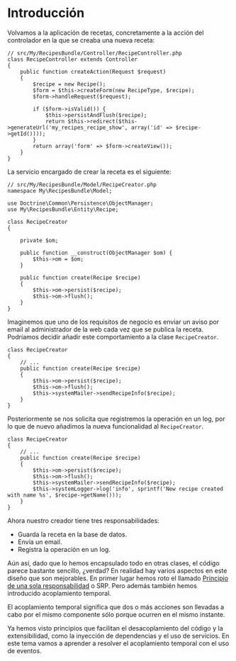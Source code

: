 # Introducción

Volvamos a la aplicación de recetas, concretamente a la acción del controlador en la que se creaba una nueva receta:

```
// src/My/RecipesBundle/Controller/RecipeController.php
class RecipeController extends Controller
{
    public function createAction(Request $request)
    {
        $recipe = new Recipe();
        $form = $this->createForm(new RecipeType, $recipe);
        $form->handleRequest($request);

        if ($form->isValid()) {
            $this->persistAndFlush($recipe);
            return $this->redirect($this->generateUrl('my_recipes_recipe_show', array('id' => $recipe->getId())));
        }
        return array('form' => $form->createView());
    }
}
```

La servicio encargado de crear la receta es el siguiente:

```
// src/My/RecipesBundle/Model/RecipeCreator.php
namespace My\RecipesBundle\Model;

use Doctrine\Common\Persistence\ObjectManager;
use My\RecipesBundle\Entity\Recipe;

class RecipeCreator
{

    private $om;

    public function __construct(ObjectManager $om) {
        $this->om = $om;
    }

    public function create(Recipe $recipe)
    {
        $this->om->persist($recipe);
        $this->om->flush();
    }
}
```


Imaginemos que uno de los requisitos de negocio es enviar un aviso por email al administrador de la web cada vez que se publica la receta. Podríamos decidir añadir este comportamiento a la clase `RecipeCreator`.


```
class RecipeCreator
{
    // ...
    public function create(Recipe $recipe)
    {
        $this->om->persist($recipe);
        $this->om->flush();
        $this->systemMailer->sendRecipeInfo($recipe);
    }
}
```

Posteriormente se nos solicita que registremos la operación en un log, por lo que de nuevo añadimos la nueva funcionalidad al `RecipeCreator`.

```
class RecipeCreator
{
    // ...
    public function create(Recipe $recipe)
    {
        $this->om->persist($recipe);
        $this->om->flush();
        $this->systemMailer->sendRecipeInfo($recipe);
        $this->systemLogger->log('info', sprintf('New recipe created with name %s', $recipe->getName()));
    }
}
```

Ahora nuestro creador tiene tres responsabilidades:

- Guarda la receta en la base de datos.
- Envía un email.
- Registra la operación en un log.


Aún así, dado que lo hemos encapsulado todo en otras clases, el código parece bastante sencillo, ¿verdad? En realidad hay varios aspectos en este diseño que son mejorables. En primer lugar hemos roto el llamado [Principio de una sola responsabilidad](https://docs.google.com/file/d/0ByOwmqah_nuGNHEtcU5OekdDMkk/edit) o SRP. Pero además también hemos introducido acoplamiento temporal.

El acoplamiento temporal significa que dos o más acciones son llevadas a cabo por el mismo componente sólo porque ocurren en el mismo instante. 

Ya hemos visto principios que facilitan el desacoplamiento del código y la extensibilidad, como la inyección de dependencias y el uso de servicios. En este tema vamos a aprender a resolver el acoplamiento temporal con el uso de eventos.



